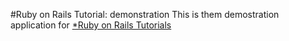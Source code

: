 #Ruby on Rails Tutorial: demonstration
This is them demostration application for [*Ruby on Rails Tutorials](http://ruby.org)